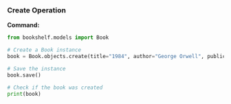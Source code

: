 ### Create Operation

**Command:**

```python
from bookshelf.models import Book

# Create a Book instance
book = Book.objects.create(title="1984", author="George Orwell", publication_year=1949)

# Save the instance
book.save()

# Check if the book was created
print(book)
